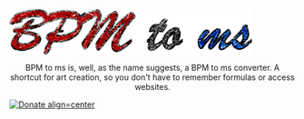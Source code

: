 
  <img align=center alt="NetSparkleUpdater logo" height="80" src="https://github.com/nguilherme010/BPMtoms/blob/main/Artwork/BPM%20to%20ms%20NO%20BG%20LOGO.png">
  <p align=center>BPM to ms is, well, as the name suggests, a BPM to ms converter. A shortcut for art creation, so you don't have to remember formulas or access websites.</p>
  
  [![Donate align=center](https://img.shields.io/badge/Donate-PayPal-green.svg)](https://www.paypal.com/cgi-bin/webscr?cmd=_s-xclick&hosted_button_id=59LH5AHNQ8XZW)
